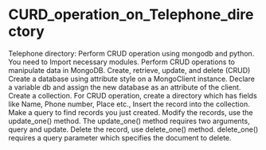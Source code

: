 # CURD_operation_on_Telephone_directory

Telephone directory: Perform CRUD operation using mongodb and python.
You need to
Import necessary modules.
Perform CRUD operations to manipulate data in MongoDB. Create, retrieve, update, and delete (CRUD)
Create a database using attribute style on a MongoClient instance. Declare a variable db and assign the new database as an attribute of the client.
Create a collection.
For CRUD operation, create a directory which has fields like Name, Phone number, Place etc.,
Insert the record into the collection.
Make a query to find records you just created.
Modify the records, use the update_one() method. The update_one() method requires two arguments, query and update.
Delete the record, use delete_one() method. delete_one() requires a query parameter which specifies the document to delete.
